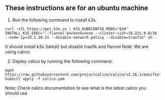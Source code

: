 ## These instructions are for an ubuntu machine

1. Run the following command to install k3s
```
curl -sfL https://get.k3s.io | K3S_KUBECONFIG_MODE="644" INSTALL_K3S_EXEC="--flannel-backend=none --cluster-cidr=10.221.0.0/16 --node-ip=10.1.20.21 --disable-network-policy --disable=traefik" sh -
```
It should install k3s (latest) but disable traefik and flannel
Note: We are using calico.


2. Deploy calico by running the following command:
```
wget https://raw.githubusercontent.com/projectcalico/calico/v3.26.1/manifests/calico.yaml
kubectl apply -f calico.yam
```
Note: Check calico documentation to see what is the latest calico you should use 